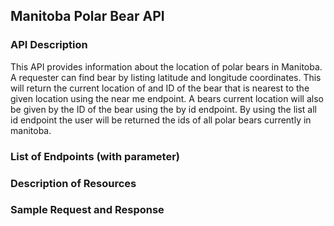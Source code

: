 ## Manitoba Polar Bear API

### API Description
This API provides information about the location of polar bears in Manitoba. A requester can find bear by listing latitude and longitude coordinates. This will return the current location of and ID of the bear that is nearest to the given location using the near me endpoint. A bears current location will also be given by the ID of the bear using the by id endpoint. By using the list all id endpoint the user will be returned the ids of all polar bears currently in manitoba.
### List of Endpoints (with parameter)

### Description of Resources

### Sample Request and Response
